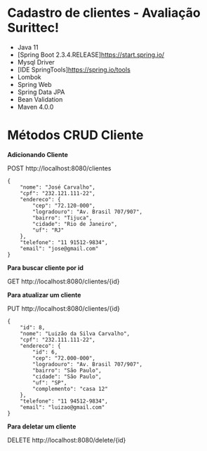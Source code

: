 # Cadastro de clientes - Avaliação Surittec!

* Java 11
* [Spring Boot 2.3.4.RELEASE]https://start.spring.io/
* Mysql Driver
* [IDE SpringTools]https://spring.io/tools
* Lombok
* Spring Web
* Spring Data JPA
* Bean Validation
* Maven 4.0.0

# Métodos CRUD Cliente

**Adicionando Cliente**

POST http://localhost:8080/clientes 

```
{
    "nome": "José Carvalho",
    "cpf": "232.121.111-22",
    "endereco": {
        "cep": "72.120-000",
        "logradouro": "Av. Brasil 707/907",
        "bairro": "Tijuca",
        "cidade": "Rio de Janeiro",
        "uf": "RJ"
    },
    "telefone": "11 91512-9834",
    "email": "jose@gmail.com"
}
```

**Para buscar cliente por id**

GET http://localhost:8080/clientes/{id}


**Para atualizar um cliente**

PUT http://localhost:8080/clientes/{id}

```
{
    "id": 8,
    "nome": "Luizão da Silva Carvalho",
    "cpf": "232.111.111-22",
    "endereco": {
        "id": 6,
        "cep": "72.000-000",
        "logradouro": "Av. Brasil 707/907",
        "bairro": "São Paulo",
        "cidade": "São Paulo",
        "uf": "SP",
        "complemento": "casa 12"
    },
    "telefone": "11 94512-9834",
    "email": "luizao@gmail.com"
}
```


**Para deletar um cliente**

DELETE http://localhost:8080/delete/{id}



